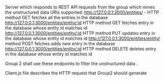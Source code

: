 Server which responds to REST API requests from the group which mines the unstructured data
URIs supported:
http://127.0.0.1:3000/entities/ - HTTP method GET fetches all the entries in the database
http://127.0.0.1:3000/entities/entity/:id  HTTP method GET fetches entry in the database whose entity id matches id
http://127.0.0.1:3000/entities/entity/:id  HTTP method PUT updates entry in the database whose entity id matches id
http://127.0.0.1:3000/entities/entity/ method POST fetches adds new entry in the database 
http://127.0.0.1:3000/entities/entity/:id  HTTP method DELETE deletes entry in the database whose entity id matches id


Group 2 shall use these endpoints to filter the unstructured data .

Client.js file describes the HTTP request that Group2 should generate


